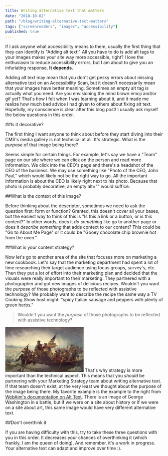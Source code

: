 ```yaml
---
title: Writing alternative text that matters
date: "2018-10-02"
path: "/blog/writing-alternative-text-matters"
tags: ["screenreaders", "images", "accessibility"]
published: true
---
```


If I ask anyone what accessibility means to them, usually the first thing that they can identify is "Adding alt text!" All you have to do is add alt tags to your images makes your site way more accessible, right? I love the enthusiasm to reduce accessibility errors, but I am about to give you an infuriating response. **It depends**.

Adding alt text may mean that you don't get pesky errors about missing alternative text on an Accessibility Scan, but it doesn't necessarily mean that your images have better meaning. Sometimes an empty alt tag is actually what you need. Are you envisioning the mind blown emoji and/or gif yet? That's how I felt when I was learning about it, and it made me realize how much bad advice I had given to others about fixing alt text. Hopefully, my conscience is clear after this blog post! I usually ask myself the below questions in this order.

##Is it decorative?

The first thing I want anyone to think about before they start diving into their CMS's media gallery is not technical at all. It's strategic. What is the _purpose_ of that image being there?

Seems simple for certain things. For example, let's say we have a "Team" page on our site where we can click on the person and read more information. We click into the CEO's page and there's a headshot of the CEO of the business. We may use something like "Photo of the CEO, John Paul," which would likely not be the right way to go. All the important information is about the CEO is likely right next to his photo. Because that photo is probably decorative, an empty alt="" would suffice.

##What is the context of this image?

Before thinking about the descriptor, sometimes we need to ask the question first: form or function? Granted, this doesn't cover all your bases, but the easiest way to think of this is "Is this a link or a button, or is this content?" In other words, does it _do something_ like go to another page or does it _describe something_ that adds context to our content? This could be "Go to About Me Page" or it could be "Gooey chocolate chip brownie hot from the oven."

##What is your content strategy?

Now let's go to another area of the site that focuses more on marketing a new cookbook. Let's say that the marketing department had spent a lot of time researching their target audience using focus groups, survey's, etc. Then they put a lot of effort into their marketing plan and decided that the visuals were really important to their marketing. They partnered with a photographer and got new images of delicious recipes. Wouldn't you want the _purpose_ of those photographs to be reflected with assistive technology? We probably want to describe the recipe the same way a TV Cooking Show host might: "spicy Italian sausage and peppers with plenty of green herbs."

>Wouldn't you want the _purpose_ of those photographs to be reflected with assistive technology?

![George Washington](./gw2.jpg) That's why strategy is more important than the technical aspect. This means that you _should_ be partnering with your Marketing Strategy team about writing alternative text. If that team doesn't exist, at the very least we thought about the purpose of the image being there. My favorite example is the example to the right from [WebAim's documentation on Alt Text](https://webaim.org/techniques/alttext/#context). There is an image of George Washington in a battle, but if we were on a site about history or if we were on a site about art, this same image would have very different alternative text.

##Don't overthink it

If you are having difficulty with this, try to take these three questions with you in this order. It decreases your chances of overthinking it (which frankly, I am the queen of doing). And remember, it's a work in progress. Your alternative text can adapt and improve over time :).

